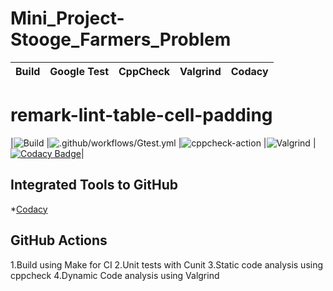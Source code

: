 # Mini_Project-Stooge_Farmers_Problem

|Build|Google Test|CppCheck|Valgrind|Codacy|
|:--:|:--:|:--:|:--:|:--:|
# remark-lint-table-cell-padding
|![Build](https://github.com/99002457/Mini_Project-Stooge_Farmers_Problem/workflows/Build/badge.svg)
|![.github/workflows/Gtest.yml](https://github.com/99002457/Mini_Project-Stooge_Farmers_Problem/workflows/.github/workflows/Gtest.yml/badge.svg) 
|![cppcheck-action](https://github.com/99002457/Mini_Project-Stooge_Farmers_Problem/workflows/cppcheck-action/badge.svg) 
|![Valgrind](https://github.com/99002457/Mini_Project-Stooge_Farmers_Problem/workflows/Valgrind/badge.svg)
|[![Codacy Badge](https://api.codacy.com/project/badge/Grade/e5c3250fd57349399d661cab9ee777d8)](https://app.codacy.com/gh/99002457/Mini_Project-Stooge_Farmers_Problem?utm_source=github.com&utm_medium=referral&utm_content=99002457/Mini_Project-Stooge_Farmers_Problem&utm_campaign=Badge_Grade)|

## Integrated Tools to GitHub
*[Codacy](https://www.codacy.com/)

## GitHub Actions
1.Build using Make for CI
2.Unit tests with Cunit
3.Static code analysis using cppcheck
4.Dynamic Code analysis using Valgrind
